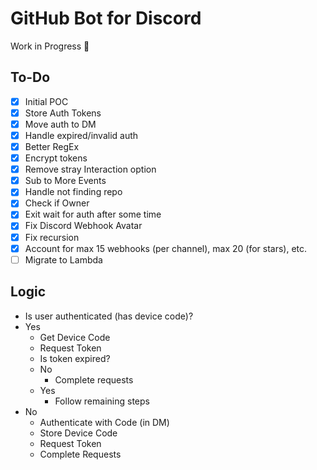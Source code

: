 # GitHub Bot for Discord

Work in Progress 🚧

## To-Do

- [x] Initial POC
- [x] Store Auth Tokens
- [x] Move auth to DM
- [x] Handle expired/invalid auth
- [x] Better RegEx
- [x] Encrypt tokens
- [x] Remove stray Interaction option
- [x] Sub to More Events
- [x] Handle not finding repo
- [x] Check if Owner
- [x] Exit wait for auth after some time
- [x] Fix Discord Webhook Avatar
- [x] Fix recursion
- [x] Account for max 15 webhooks (per channel), max 20 (for stars), etc.
- [ ] Migrate to Lambda

## Logic

- Is user authenticated (has device code)?
- Yes
  - Get Device Code
  - Request Token
  - Is token expired?
  - No
    - Complete requests
  - Yes
    - Follow remaining steps
- No
  - Authenticate with Code (in DM)
  - Store Device Code
  - Request Token
  - Complete Requests
